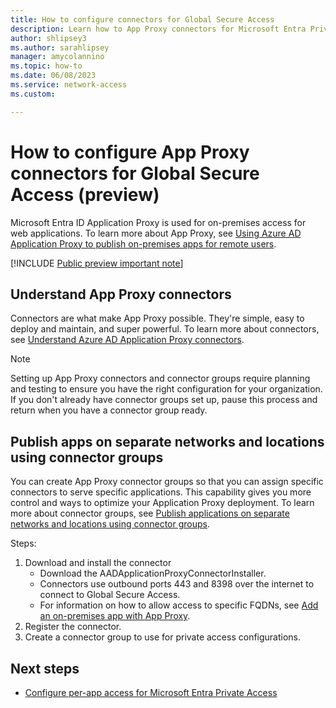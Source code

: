 ```yaml
---
title: How to configure connectors for Global Secure Access
description: Learn how to App Proxy connectors for Microsoft Entra Private Access.
author: shlipsey3
ms.author: sarahlipsey
manager: amycolannino
ms.topic: how-to
ms.date: 06/08/2023
ms.service: network-access
ms.custom: 

---
```

# How to configure App Proxy connectors for Global Secure Access (preview)

Microsoft Entra ID Application Proxy is used for on-premises access for web applications. To learn more about App Proxy, see [Using Azure AD Application Proxy to publish on-premises apps for remote users](../active-directory/app-proxy/what-is-application-proxy.md).

[!INCLUDE [Public preview important note](./includes/public-preview-important-note.md)]

## Understand App Proxy connectors

Connectors are what make App Proxy possible. They're simple, easy to deploy and maintain, and super powerful. To learn more about connectors, see [Understand Azure AD Application Proxy connectors](../active-directory/app-proxy/application-proxy-connectors.md).

> [!NOTE]
> Setting up App Proxy connectors and connector groups require planning and testing to ensure you have the right configuration for your organization. If you don't already have connector groups set up, pause this process and return when you have a connector group ready.

## Publish apps on separate networks and locations using connector groups

You can create App Proxy connector groups so that you can assign specific connectors to serve specific applications. This capability gives you more control and ways to optimize your Application Proxy deployment. To learn more about connector groups, see [Publish applications on separate networks and locations using connector groups](../active-directory/app-proxy/application-proxy-connector-groups.md).

Steps:
<!--- need link --->
1. Download and install the connector
    - Download the AADApplicationProxyConnectorInstaller.
    - Connectors use outbound ports 443 and 8398 over the internet to connect to Global Secure Access.
    - For information on how to allow access to specific FQDNs, see [Add an on-premises app with App Proxy](../active-directory/app-proxy/application-proxy-add-on-premises-application.md#allow-access-to-urls).
1. Register the connector.
1. Create a connector group to use for private access configurations.

## Next steps

- [Configure per-app access for Microsoft Entra Private Access](how-to-configure-per-app-access.md)
